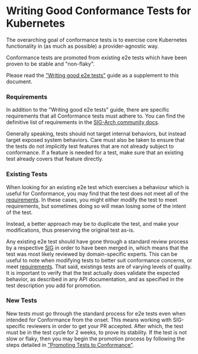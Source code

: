 # Writing Good Conformance Tests for Kubernetes #

The overarching goal of conformance tests is to exercise core
Kubernetes functionality in (as much as possible) a provider-agnostic
way.

Conformance tests are promoted from existing e2e tests which have
been proven to be stable and "non-flaky".

Please read the ["Writing good e2e tests"](https://github.com/kubernetes/community/blob/master/contributors/devel/sig-testing/writing-good-e2e-tests.md) guide as a supplement to this document.

### Requirements  ###

In addition to the "Writing good e2e tests" guide, there are specific
requirements that all Conformance tests must adhere to. You can find
the definitive list of requirements in the [SIG-Arch community
docs](https://github.com/kubernetes/community/blob/master/contributors/devel/sig-architecture/conformance-tests.md#conformance-test-requirements).

Generally speaking, tests should not target internal behaviors, but
instead target exposed system behaviors. Care must also be taken to ensure that
the tests do not implicitly test features that are not already subject to
conformance. If a feature is needed for a test, make sure that an existing test
already covers that feature directly.

### Existing Tests ###

When looking for an existing e2e test which exercises a behaviour
which is useful for Conformance, you may find that the test does not
meet all of the [requirements](#Requirements). In these cases, you
might either modify the test to meet requirements, but sometimes doing
so will mean losing some of the intent of the test.

Instead, a better approach may be to duplicate the test, and make your
modifications, thus preserving the original test as-is.

Any existing e2e test should have gone through a standard review
process by a respective [SIG](https://github.com/kubernetes/community/blob/master/sig-list.md)
in order to have been merged in, which means that the test was most likely
reviewed by domain-specific experts. This can be useful to note when
modifying tests to better suit conformance concerns, or meet
[requirements](#Requirements). That said, existings tests are of varying levels
of quality. It is important to verify that the test actually does validate the
expected behavior, as described in any API documentation, and as specified in
the test description you add for promotion.

### New Tests ###

New tests must go through the standard process for e2e tests even when
intended for Conformance from the onset. This means working with
SIG-specific reviewers in order to get your PR accepted. After which,
the test must be in the test cycle for 2 weeks, to prove its
stability. If the test is not slow or flaky, then you may begin the
promotion process by following the steps detailed in ["Promoting
Tests to
Conformance"](https://github.com/kubernetes/community/blob/master/contributors/devel/sig-architecture/conformance-tests.md#promoting-tests-to-conformance).
